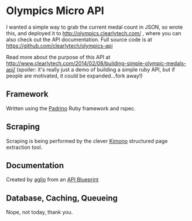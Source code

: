 # Olympics Micro API

I wanted a simple way to grab the current medal count in JSON, so wrote this, and deployed it to http://olympics.clearlytech.com/ , where you can also check out the API documentation.  Full source code is at https://github.com/clearlytech/olympics-api

Read more about the purpose of this API at http://www.clearlytech.com/2014/02/08/building-simple-olympic-medals-api/  (spoiler: it's really just a demo of building a simple ruby API, but if people are motivated, it could be expanded...fork away!)

## Framework

Written using the [Padrino](http://padrinorb.com/) Ruby framework and rspec.

## Scraping

Scraping is being performed by the clever [Kimono](http://www.kimonolabs.com/) structured page extraction tool.

## Documentation

Created by [aglio](https://github.com/danielgtaylor/aglio) from an [API Blueprint](http://apiblueprint.org/)

## Database, Caching, Queueing

Nope, not today, thank you.
